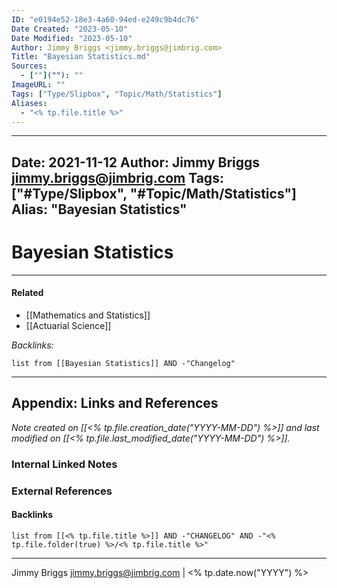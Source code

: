 ```yaml
---
ID: "e0194e52-18e3-4a60-94ed-e249c9b4dc76"
Date Created: "2023-05-10"
Date Modified: "2023-05-10"
Author: Jimmy Briggs <jimmy.briggs@jimbrig.com>
Title: "Bayesian Statistics.md"
Sources: 
  - [""](""): ""
ImageURL: ""
Tags: ["Type/Slipbox", "Topic/Math/Statistics"]
Aliases:
  - "<% tp.file.title %>"
---
```


---
Date: 2021-11-12
Author: Jimmy Briggs <jimmy.briggs@jimbrig.com>
Tags: ["#Type/Slipbox", "#Topic/Math/Statistics"]
Alias: "Bayesian Statistics"
---

# Bayesian Statistics

***

#### Related

- [[Mathematics and Statistics]]
- [[Actuarial Science]]

*Backlinks:*

```dataview
list from [[Bayesian Statistics]] AND -"Changelog"
```

***

## Appendix: Links and References

*Note created on [[<% tp.file.creation_date("YYYY-MM-DD") %>]] and last modified on [[<% tp.file.last_modified_date("YYYY-MM-DD") %>]].*

### Internal Linked Notes

### External References

#### Backlinks

```dataview
list from [[<% tp.file.title %>]] AND -"CHANGELOG" AND -"<% tp.file.folder(true) %>/<% tp.file.title %>"
```


***

Jimmy Briggs <jimmy.briggs@jimbrig.com> | <% tp.date.now("YYYY") %>